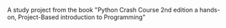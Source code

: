 A study project from the book "Python Crash Course 2nd edition
a hands-on, Project-Based introduction to Programming"